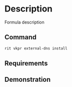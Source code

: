 # Description

Formula description

## Command

```bash
rit vkpr external-dns install
```

## Requirements

## Demonstration
